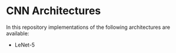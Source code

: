 # CNN Architectures

In this repository implementations of the following architectures are available:
- LeNet-5
